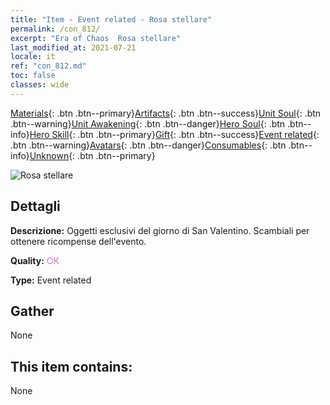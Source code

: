 ```yaml
---
title: "Item - Event related - Rosa stellare"
permalink: /con_812/
excerpt: "Era of Chaos  Rosa stellare"
last_modified_at: 2021-07-21
locale: it
ref: "con_812.md"
toc: false
classes: wide
---
```

 [Materials](/ItemsIT/){: .btn .btn--primary}[Artifacts](/ItemsIT/Artifacts/){: .btn .btn--success}[Unit Soul](/ItemsIT/UnitSoul/){: .btn .btn--warning}[Unit Awakening](/ItemsIT/UnitAwakening/){: .btn .btn--danger}[Hero Soul](/ItemsIT/HeroSoul/){: .btn .btn--info}[Hero Skill](/ItemsIT/HeroSkill/){: .btn .btn--primary}[Gift](/ItemsIT/Gift/){: .btn .btn--success}[Event related](/ItemsIT/Events/){: .btn .btn--warning}[Avatars](/ItemsIT/Avatars/){: .btn .btn--danger}[Consumables](/ItemsIT/Consumables/){: .btn .btn--info}[Unknown](/ItemsIT/Unknown/){: .btn .btn--primary}

 ![Rosa stellare](/images/t/i_3060.png)

## Dettagli
 **Descrizione:** Oggetti esclusivi del giorno di San Valentino. Scambiali per ottenere ricompense dell'evento.

 **Quality:** <span style="color: #DA70D6">OK</span>

 **Type:** Event related

## Gather

  None

## This item contains:

  None

